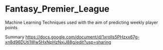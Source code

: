 # Fantasy_Premier_League
Machine Learning Techniques used with the aim of predicting weekly player points


Summary
https://docs.google.com/document/d/1xrolls5PHzxx67g-xn8d96DUti1Ww5HxNpHzNxjJ88g/edit?usp=sharing

